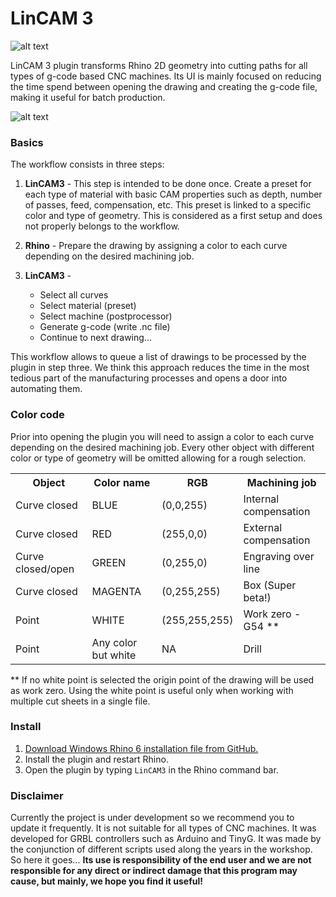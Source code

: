 # LinCAM 3

![alt text](https://raw.githubusercontent.com/dfmdmx/Rhino_LinCAM3/master/res/Icons/Logo/Rhino_LinCAM3_100.png)

LinCAM 3 plugin transforms Rhino 2D geometry into cutting paths for all types of g-code based CNC machines. Its UI is mainly focused on reducing the time spend between opening the drawing and creating the g-code file, making it useful for batch production. 

![alt text](https://raw.githubusercontent.com/dfmdmx/Rhino_LinCAM3/master/screenshots/general_ui_sample.png)

### Basics

The workflow consists in three steps:

1. **LinCAM3** - This step is intended to be done once. Create a preset for each type of material with basic CAM properties such as depth, number of passes, feed, compensation, etc. This preset is linked to a specific color and type of geometry. This is considered as a first setup and does not properly belongs to the workflow.

2. **Rhino** - Prepare the drawing by assigning a color to each curve depending on the desired machining job.

3. **LinCAM3** - 
   - Select all curves 
   - Select material (preset)
   - Select machine (postprocessor)
   - Generate g-code (write .nc file)
   - Continue to next drawing... 

This workflow allows to queue a list of drawings to be processed by the plugin in step three. We think this approach reduces the time in the most tedious part of the manufacturing processes and opens a door into automating them.

### Color code

Prior into opening the plugin you will need to assign a color to each curve depending on the desired machining job. Every other object with different color or type of geometry will be omitted allowing for a rough selection.

 <table>
 <tbody><tr><th>Object</th><th>Color name</th><th>RGB</th><th>Machining job</th></tr><tr>
 </tr><tr><td>Curve closed</td><td>BLUE</td><td>(0,0,255)</td><td>Internal compensation</td></tr>
 <tr><td>Curve closed</td><td>RED</td><td>(255,0,0)</td><td>External compensation</td></tr>
 <tr><td>Curve closed/open</td><td>GREEN</td><td>(0,255,0)</td><td>Engraving over line</td></tr>
 <tr><td>Curve closed</td><td>MAGENTA</td><td>(0,255,255)</td><td>Box (Super beta!)</td></tr>
 <tr><td>Point</td><td>WHITE</td><td>(255,255,255)</td><td>Work zero - G54 **</td></tr>
 <tr><td>Point</td><td>Any color but white</td><td>NA</td><td>Drill</td></tr>
 </tbody>
 </table>
** If no white point is selected the origin point of the drawing will be used as work zero. Using the white point is useful only when working with multiple cut sheets in a single file. 

### Install

 1. [Download Windows Rhino 6 installation file from GitHub.](https://github.com/dfmdmx/Rhino_LinCAM3/raw/master/LinCAM3.rhi)
 2. Install the plugin and restart Rhino.
 3. Open the plugin by typing `LinCAM3` in the Rhino command bar.

### Disclaimer

Currently the project is under development so we recommend you to update it frequently. It is not suitable for all types of CNC machines. It was developed for GRBL controllers such as Arduino and TinyG. It was made by the conjunction of different scripts used along the years in the workshop. So here it goes... **Its use is responsibility of the end user and we are not responsible for any direct or indirect damage that this program may cause, but mainly, we hope you find it useful!**
